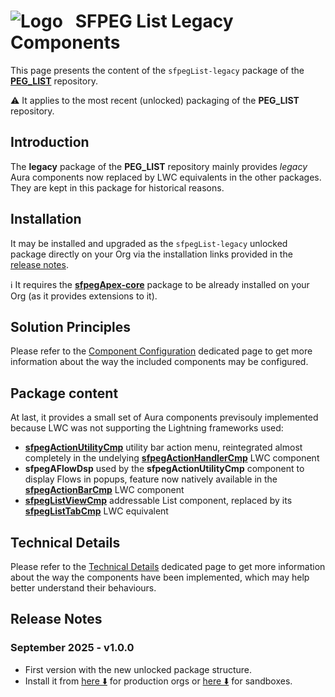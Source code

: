 # ![Logo](/media/Logo.png) &nbsp; SFPEG List Legacy Components

This page presents the content of the `sfpegList-legacy` package of the **[PEG_LIST](/README.md)** repository.

⚠️ It applies to the most recent (unlocked) packaging of the **PEG_LIST** repository.


## Introduction

The **legacy** package of the **PEG_LIST** repository mainly provides _legacy_ Aura
components now replaced by LWC equivalents in the other packages. They are kept in
this package for historical reasons.


## Installation 

It may be installed and upgraded as the `sfpegList-legacy` unlocked package directly on your Org
via the installation links provided in the [release notes](#release-notes).

ℹ️ It requires the **[sfpegApex-core](/help/sfpegListPkgCore.md)**
package to be already installed on your Org (as it provides extensions to it).


## Solution Principles

Please refer to the [Component Configuration](/help/configuration.md) dedicated page to 
get more information about the way the included components may be configured. 


## Package content

At last, it provides a small set of Aura components previsouly implemented because
LWC was not supporting the Lightning frameworks used:
* **[sfpegActionUtilityCmp](/help/sfpegActionUtilityCmp.md)** utility bar action menu,
reintegrated almost completely in the undelying 
**[sfpegActionHandlerCmp](/help/sfpegActionHandlerCmp.md)** LWC component
* **sfpegAFlowDsp** used by the **sfpegActionUtilityCmp** component to display 
Flows in popups, feature now natively available in the 
**[sfpegActionBarCmp](/help/sfpegActionBarCmp.md)** LWC component
* **[sfpegListViewCmp](/help/sfpegListViewCmp.md)** addressable List component,
replaced by its
**[sfpegListTabCmp](/help/sfpegListTabCmp.md)** LWC equivalent


## Technical Details

Please refer to the [Technical Details](/help/technical.md) dedicated page to 
get more information about the way the components have been implemented, which may help 
better understand their behaviours. 


## Release Notes

### September 2025 - v1.0.0
* First version with the new unlocked package structure.
* Install it from [here ⬇️](https://login.salesforce.com/packaging/installPackage.apexp?p0=04tJ7000000xHDVIA2) for production orgs
or [here ⬇️](https://test.salesforce.com/packaging/installPackage.apexp?p0=04tJ7000000xHDVIA2) for sandboxes.
